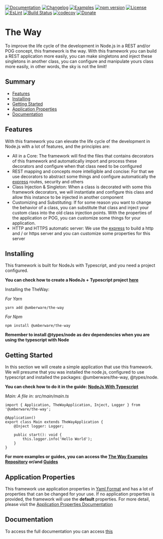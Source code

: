 [![Documentation](https://img.shields.io/badge/Documentation-lightseagreen.svg)](documentation/index.md)
[![Changelog](https://img.shields.io/badge/Changelog-lightseagreen.svg)](documentation/the-way/changelog.md)
[![Examples](https://img.shields.io/badge/Examples-lightseagreen.svg)](https://github.com/umberware/the-way-examples)
[![npm version](https://badge.fury.io/js/%40umberware%2Fthe-way.svg)](https://badge.fury.io/js/%40umberware%2Fthe-way)
[![License](https://img.shields.io/badge/License-MIT-red.svg)](https://raw.githubusercontent.com/umberware/the-way/master/LICENSE)
[![EsLint](https://img.shields.io/badge/EsLint-Enabled-green.svg)](https://raw.githubusercontent.com/umberware/the-way/master/.eslintrc)
[![Build Status](https://travis-ci.com/umberware/the-way.svg?branch=master)](https://travis-ci.com/umberware/the-way)
[![codecov](https://codecov.io/gh/umberware/the-way/branch/master/graph/badge.svg?token=JDRUQC0T9A)](https://codecov.io/gh/umberware/the-way)
[![Donate](https://img.shields.io/badge/%24-Donate-blue.svg)](http://the-way.umberware.com/donate)

# The Way

To improve the life cycle of the development in Node.js in a REST and/or POG concept, this framework is the way.
With this framework you can build a REST application more easily, you can make singletons and inject these singletons in another class, you can configure and manipulate yours class
more easily, in other words, the sky is not the limit!

## Summary

 - [Features](#features)
 - [Installing](#installing)
 - [Getting Started](#getting-started)
 - [Application Properties](#application-properties)
 - [Documentation](#documentation)

## Features

With this framework you can elevate the life cycle of the development in Node.js with a lot of features, and the principles are:

 - All in a Core: The framework will find the files that contains decorators of this framework and automatically import and process these decorators and configure when that class need to be configured
 - REST mapping and concepts more intelligible and concise: For that we use decorators to abstract some things and configure automatically the [express](https://github.com/expressjs/express) routes, security and others
 - Class Injection & Singleton: When a class is decorated with some this framework decorators, we will instantiate and configure this class and allow this instance to be injected in another component
 - Customizing and Substituting: If for some reason you want to change the behavior of a class, you can substitute that class and inject your custom class into the old class injection points. With the properties of the application or POG, you can customize some things for your application.
 - HTTP and HTTPS automatic server: We use the [express](https://github.com/expressjs/express) to build a http and / or https server and you can customize some properties for this server

## Installing

This framework is built for NodeJs with Typescript, and you need a project configured.

**You can check how to create a NodeJs + Typescript project [here](documentation/guides/node-typescript-guide.md)**

Installing the TheWay:

*For Yarn*

    yarn add @umberware/the-way

*For Npm*

    npm install @umberware/the-way

**Remember to install @types/node as dev dependencies when you are using the typescript with Node**


## Getting Started

In this section we will create a simple application that use this framework.
We will presume that you was installed the node.js, configured to use typescript and installed the packages: @umberware/the-way, @types/node.

**You can check how to do it in the guide: [NodeJs With Typescript](./documentation/guides/node-typescript-guide.md)**

*Main: A file in: src/main/main.ts*

    import { Application, TheWayApplication, Inject, Logger } from '@umberware/the-way';

    @Application()
    export class Main extends TheWayApplication {
        @Inject logger: Logger;

        public start(): void {
            this.logger.info('Hello World');
        }
    }

**For more examples or guides, you can access the [The Way Examples Repository](https://github.com/umberware/the-way-examples) or/and [Guides](./documentation/index.md#guides)**

## Application Properties

This framework use application properties in [Yaml Format](https://yaml.org/) and has a lot of properties that can be changed for your use. If no application properties is provided, the framework will use the **default** properties.
For more detail, please visit the [Application Properties Documentation](documentation/the-way/core/application-properties.md)

## Documentation

To access the full documentation you can access [this](documentation/index.md)